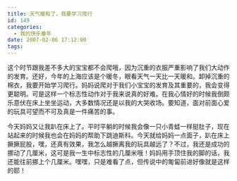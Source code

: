 ```yaml
---
title: 天气暖和了，我要学习爬行
id: 149
categories:
  - 我的快乐童年
date: 2007-02-06 17:12:00
tags:
---
```


这个时节跟我差不多大的宝宝都不会爬哦，因为沉重的衣服严重影响了我们大动作的发育。还好，今年的上海应该是个暖冬，眼看天气一天比一天暖和。卸掉沉重的棉衣，我要开始学习爬行。妈妈说爬对于我们小宝宝的发育及其重要的，我会变得更聪明。可是这样一个标志性动作对于我来说真的好难。在我心情好的时候我倒颇乐意伏在床上坐坐运动，大多数情况还是以我的大哭收场。要知道，面对前面心爱的玩具可望而不可及真是一件痛苦的事。

今天妈妈又让我趴在床上了。平时平躺的时候我会像一只小青蛙一样挺肚子，现在站起来的时候我也会在妈妈的帮助下跳迪斯科。今天就给妈妈一点面子，趴在床上撅撅屁股，嘿，还真有效果，我怎么越撅离我的玩具越远了？不过，我还是成功的挪动了几厘米，这可是我一生中标志性的几厘米哦！妈妈用手顶住我的脚的话，我还能往前挪上个几厘米。嘿嘿，只是难看了点，但传说中的匍匐前进好像就是这样的耶！